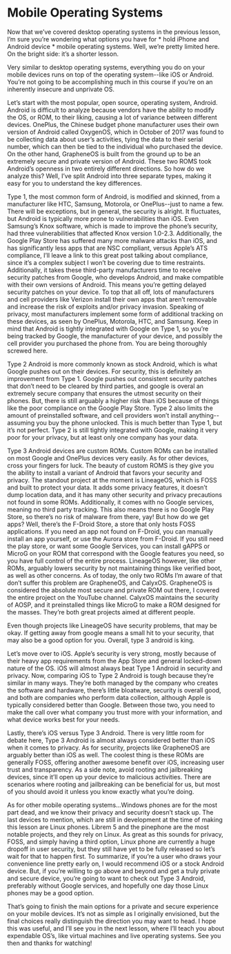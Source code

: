 # Mobile Operating Systems

Now that we’ve covered desktop operating systems in the previous lesson, I’m
sure you’re wondering what options you have for \* hold iPhone and Android
device \* mobile operating systems. Well, we’re pretty limited here. On the bright
side: it’s a shorter lesson.

Very similar to desktop operating systems, everything you do on your mobile
devices runs on top of the operating system--like iOS or Android. You’re not
going to be accomplishing much in this course if you’re on an inherently insecure
and unprivate OS.

Let’s start with the most popular, open source, operating system, Android.
Android is difficult to analyze because vendors have the ability to modify the OS,
or ROM, to their liking, causing a lot of variance between different devices.
OnePlus, the Chinese budget phone manufacturer uses their own version of
Android called OxygenOS, which in October of 2017 was found to be collecting
data about user’s activities, tying the data to their serial number, which can then
be tied to the individual who purchased the device. On the other hand,
GrapheneOS is built from the ground up to be an extremely secure and private
version of Android. These two ROMS took Android’s openness in two entirely
different directions. So how do we analyze this? Well, I’ve split Android into three
separate types, making it easy for you to understand the key differences.

Type 1, the most common form of Android, is modified and skinned, from a
manufacturer like HTC, Samsung, Motorola, or OnePlus--just to name a few.
There will be exceptions, but in general, the security is alright. It fluctuates, but
Android is typically more prone to vulnerabilities than iOS. Even Samsung’s Knox
software, which is made to improve the phone’s security, had three vulnerabilities
that affected Knox version 1.0-2.3. Additionally, the Google Play Store has suffered
many more malware attacks than iOS, and has significantly less apps that are
NSC compliant, versus Apple’s ATS compliance, I’ll leave a link to this great post
talking about compliance, since it’s a complex subject I won’t be covering due to
time restraints. Additionally, it takes these third-party manufacturers time to
receive security patches from Google, who develops Android, and make
compatible with their own versions of Android. This means you’re getting delayed
security patches on your device. To top that all off, lots of manufacturers and cell
providers like Verizon install their own apps that aren’t removable and increase
the risk of exploits and/or privacy invasion. Speaking of privacy, most
manufacturers implement some form of additional tracking on these devices, as
seen by OnePlus, Motorola, HTC, and Samsung. Keep in mind that Android is
tightly integrated with Google on Type 1, so you’re being tracked by Google, the
manufacturer of your device, and possibly the cell provider you purchased the
phone from. You are being thoroughly screwed here.

Type 2 Android is more commonly known as stock Android, which is what Google
pushes out on their devices. For security, this is definitely an improvement from
Type 1. Google pushes out consistent security patches that don’t need to be
cleared by third parties, and google is overal an extremely secure company that
ensures the utmost security on their phones. But, there is still arguably a higher
risk than iOS because of things like the poor compliance on the Google Play
Store. Type 2 also limits the amount of preinstalled software, and cell providers
won’t install anything--assuming you buy the phone unlocked. This is much better
than Type 1, but it’s not perfect. Type 2 is still tightly integrated with Google,
making it very poor for your privacy, but at least only one company has your
data.

Type 3 Android devices are custom ROMs. Custom ROMs can be installed on
most Google and OnePlus devices very easily. As for other devices, cross your
fingers for luck. The beauty of custom ROMS is they give you the ability to install
a variant of Android that favors your security and privacy. The standout project
at the moment is LineageOS, which is FOSS and built to protect your data. It
adds some privacy features, it doesn’t dump location data, and it has many other
security and privacy precautions not found in some ROMs. Additionally, it comes
with no Google services, meaning no third party tracking. This also means there
is no Google Play Store, so there’s no risk of malware from there, yay! But how do
we get apps? Well, there’s the F-Droid Store, a store that only hosts FOSS
applications. If you need an app not found on F-Droid, you can manually install
an app yourself, or use the Aurora store from F-Droid. If you still need the play
store, or want some Google Services, you can install gAPPS or MicroG on your
ROM that correspond with the Google features you need, so you have full control
of the entire process. LineageOS however, like other ROMs, arguably lowers
security by not maintaining things like verified boot, as well as other concerns.
As of today, the only two ROMs I’m aware of that don’t suffer this problem are
GrapheneOS, and CalyxOS. GrapheneOS is considered the absolute most secure
and private ROM out there, I covered the entire project on the YouTube channel.
CalyxOS maintains the security of AOSP, and it preinstalled things like MicroG to
make a ROM designed for the masses. They’re both great projects aimed at
different people.

Even though projects like LineageOS have security problems, that may be okay. If
getting away from google means a small hit to your security, that may also be a
good option for you. Overall, type 3 android is king.

Let’s move over to iOS. Apple’s security is very strong, mostly because of their
heavy app requirements from the App Store and general locked-down nature of
the OS. iOS will almost always beat Type 1 Android in security and privacy. Now,
comparing iOS to Type 2 Android is tough because they’re similar in many ways.
They’re both managed by the company who creates the software and hardware,
there’s little bloatware, security is overall good, and both are companies who
perform data collection, although Apple is typically considered better than
Google. Between those two, you need to make the call over what company you
trust more with your information, and what device works best for your needs.

Lastly, there’s iOS versus Type 3 Android. There is very little room for debate here,
Type 3 Android is almost always considered better than iOS when it comes to
privacy. As for security, projects like GrapheneOS are arguably better than iOS
as well. The coolest thing is these ROMs are generally FOSS, offering another
awesome benefit over iOS, increasing user trust and transparency.
As a side note, avoid rooting and jailbreaking devices, since it’ll open up your
device to malicious activities. There are scenarios where rooting and jailbreaking
can be beneficial for us, but most of you should avoid it unless you know exactly
what you’re doing.

As for other mobile operating systems...Windows phones are for the most part
dead, and we know their privacy and security doesn’t stack up. The last devices to
mention, which are still in development at the time of making this lesson are
Linux phones. Librem 5 and the pinephone are the most notable projects, and
they rely on Linux. As great as this sounds for privacy, FOSS, and simply having a
third option, Linux phone are currently a huge dropoff in user security, but they
still have yet to be fully released so let’s wait for that to happen first.
To summarize, if you’re a user who draws your convenience line pretty early on, I
would recommend iOS or a stock Android device. But, if you’re willing to go above
and beyond and get a truly private and secure device, you’re going to want to
check out Type 3 Android, preferably without Google services, and hopefully one
day those Linux phones may be a good option.

That’s going to finish the main options for a private and secure experience on
your mobile devices. It’s not as simple as I originally envisioned, but the final
choices really distinguish the direction you may want to head. I hope this was
useful, and I’ll see you in the next lesson, where I’ll teach you about expendable
OS’s, like virtual machines and live operating systems. See you then and thanks
for watching!
